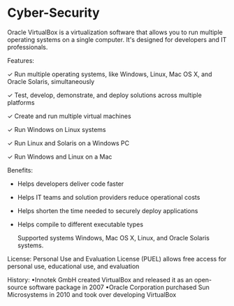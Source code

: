 # Cyber-Security

   Oracle VirtualBox is a virtualization software that allows you to run multiple operating systems on a single computer. It's designed for developers and IT professionals. 

Features:
  
  ✓ Run multiple operating systems, like Windows, Linux, Mac OS X, and Oracle Solaris, simultaneously

  ✓ Test, develop, demonstrate, and deploy solutions across multiple platforms

  ✓  Create and run multiple virtual machines

  ✓ Run Windows on Linux systems 

  ✓ Run Linux and Solaris on a Windows PC

  ✓ Run Windows and Linux on a Mac

Benefits:
   * Helps developers deliver code faster
   * Helps IT teams and solution providers reduce operational costs
   * Helps shorten the time needed to securely deploy applications
   * Helps compile to different executable types

       Supported systems Windows, Mac OS X, Linux, and Oracle Solaris systems. 

License:
Personal Use and Evaluation License (PUEL) allows free access for personal use, educational use, and evaluation

History:
        •Innotek GmbH created VirtualBox and released it as an open-source software package in 2007
        •Oracle Corporation purchased Sun Microsystems in 2010 and took over developing VirtualBox